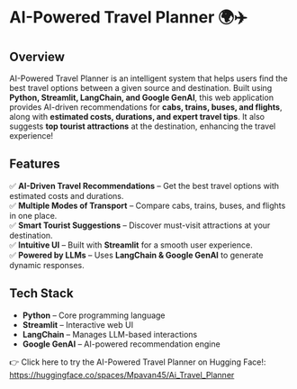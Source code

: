 # AI-Powered Travel Planner 🌍✈️  

## Overview  
AI-Powered Travel Planner is an intelligent system that helps users find the best travel options between a given source and destination. Built using **Python, Streamlit, LangChain, and Google GenAI**, this web application provides AI-driven recommendations for **cabs, trains, buses, and flights**, along with **estimated costs, durations, and expert travel tips**. It also suggests **top tourist attractions** at the destination, enhancing the travel experience!  

## Features  
✅ **AI-Driven Travel Recommendations** – Get the best travel options with estimated costs and durations.  
✅ **Multiple Modes of Transport** – Compare cabs, trains, buses, and flights in one place.  
✅ **Smart Tourist Suggestions** – Discover must-visit attractions at your destination.  
✅ **Intuitive UI** – Built with **Streamlit** for a smooth user experience.  
✅ **Powered by LLMs** – Uses **LangChain & Google GenAI** to generate dynamic responses.  

## Tech Stack  
- **Python** – Core programming language  
- **Streamlit** – Interactive web UI  
- **LangChain** – Manages LLM-based interactions  
- **Google GenAI** – AI-powered recommendation engine  

👉 Click here to try the AI-Powered Travel Planner on Hugging Face!:
https://huggingface.co/spaces/Mpavan45/Ai_Travel_Planner
